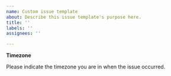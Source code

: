 ```yaml
---
name: Custom issue template
about: Describe this issue template's purpose here.
title: ''
labels: ''
assignees: ''

---
```


**Timezone**

Please indicate the timezone you are in when the issue occurred.
